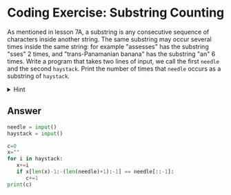 # Coding Exercise: Substring Counting

As mentioned in lesson 7A, a substring is any consecutive sequence of characters inside another string. The same substring may occur several times inside the same string:
for example "assesses" has the substring "sses" 2 times, and "trans-Panamanian banana" has the substring "an" 6 times. Write a program that takes two lines of input, 
we call the first `needle` and the second `haystack`. Print the number of times that `needle` occurs as a substring of `haystack`.


<details>
   <summary>
      Hint
   </summary>
   
   ![image](https://github.com/ansilmbabl/CS-circle-python/assets/86063895/540966ad-614c-441a-9adf-1e57f528b61d)

</details>

## Answer
```python
needle = input()
haystack = input()

c=0
x=""
for i in haystack:
   x+=i
   if x[len(x)-1:-(len(needle)+1):-1] == needle[::-1]:
      c+=1
print(c)
